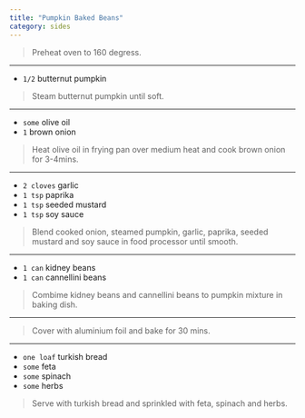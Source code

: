 ```yaml
---
title: "Pumpkin Baked Beans"
category: sides
---
```



> Preheat oven to 160 degress.

---

* `1/2` butternut pumpkin

> Steam butternut pumpkin until soft.

---

* `some` olive oil
* `1` brown onion

> Heat olive oil in frying pan over medium heat and cook brown onion for 3-4mins.

---

* `2 cloves` garlic
* `1 tsp` paprika
* `1 tsp` seeded mustard
* `1 tsp` soy sauce

> Blend cooked onion, steamed pumpkin, garlic, paprika, seeded mustard and soy sauce in food processor until smooth.

---

* `1 can` kidney beans
* `1 can` cannellini beans

> Combime kidney beans and cannellini beans to pumpkin mixture in baking dish.

---

> Cover with aluminium foil and bake for 30 mins.

---

* `one loaf` turkish bread
* `some` feta
* `some` spinach
* `some` herbs

> Serve with turkish bread and sprinkled with feta, spinach and herbs.

